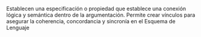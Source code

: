 Establecen una especificación o propiedad que establece una conexión lógica y semántica dentro de la argumentación. Permite crear vínculos para asegurar la coherencia, concordancia y sincronía en el Esquema de Lenguaje
